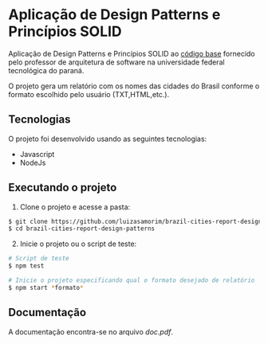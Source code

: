 
# Aplicação de Design Patterns e Princípios SOLID

Aplicação de Design Patterns e Princípios SOLID ao [código base](https://github.com/watinha/es46a-2023-2/tree/strategy/01-design-patterns-template-strategy) fornecido pelo professor de arquitetura de software na universidade federal tecnológica do paraná.

O projeto gera um relatório com os nomes das cidades do Brasil conforme o formato escolhido pelo usuário (TXT,HTML,etc.).

## Tecnologias

O projeto foi desenvolvido usando as seguintes tecnologias:

- Javascript
- NodeJs

## Executando o projeto

1. Clone o projeto e acesse a pasta:

```bash
$ git clone https://github.com/luizasamorim/brazil-cities-report-design-patterns.git
$ cd brazil-cities-report-design-patterns
```

2. Inicie o projeto ou o script de teste:
```bash
# Script de teste
$ npm test
```
```bash
# Inicie o projeto especificando qual o formato desejado de relatório
$ npm start *formato*
```

## Documentação

A documentação encontra-se no arquivo _doc.pdf_.
